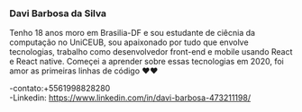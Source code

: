 ### Davi Barbosa da Silva

Tenho 18 anos moro em Brasilia-DF e sou estudante de ciêcnia da computação no UniCEUB, 
sou apaixonado por tudo que envolve tecnologias, trabalho como desenvolvedor front-end
e mobile usando React e React native. Começei a aprender sobre essas tecnologias em 2020,
foi amor as primeiras linhas de código ❤❤


-contato:+5561998828280                                    
-Linkedin: https://www.linkedin.com/in/davi-barbosa-473211198/
<!--
**Dabisilva/Dabisilva** is a ✨ _special_ ✨ repository because its `README.md` (this file) appears on your GitHub profile.

Here are some ideas to get you started:

- 🔭 I’m currently working on ...
- 🌱 I’m currently learning ...
- 👯 I’m looking to collaborate on ...
- 🤔 I’m looking for help with ...
- 💬 Ask me about ...
- 📫 How to reach me: ...
- 😄 Pronouns: ...
- ⚡ Fun fact: ...
-->
